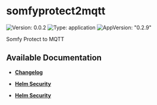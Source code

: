 # somfyprotect2mqtt

![Version: 0.0.2](https://img.shields.io/badge/Version-0.0.2-informational?style=flat-square) ![Type: application](https://img.shields.io/badge/Type-application-informational?style=flat-square) ![AppVersion: "0.2.9"](https://img.shields.io/badge/AppVersion-"0.2.9"-informational?style=flat-square)

Somfy Protect to MQTT

## Available Documentation

- [**Changelog**](CHANGELOG)

- [**Helm Security**](container-security)

- [**Helm Security**](helm-security)

